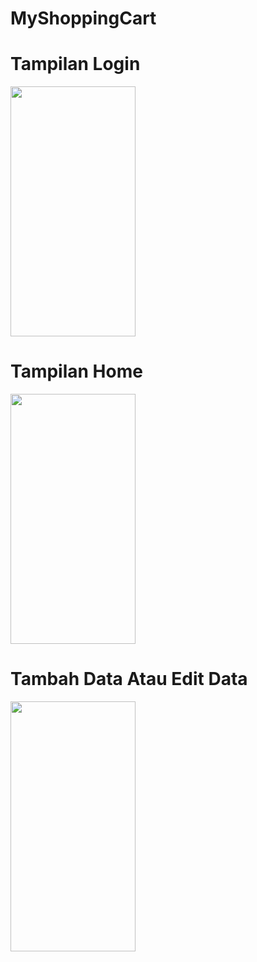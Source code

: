 # MyShoppingCart

# Tampilan Login
<img src = "https://user-images.githubusercontent.com/43690617/72434846-38449c80-37cf-11ea-9ff8-24122daebce7.jpeg" width= "200" height = "400">

# Tampilan Home
<img src = "https://user-images.githubusercontent.com/43690617/72434852-3d095080-37cf-11ea-8daa-c7260c7385bc.jpeg" width= "200" height = "400">

# Tambah Data Atau Edit Data
<img src = "https://user-images.githubusercontent.com/43690617/72434992-9d988d80-37cf-11ea-9eac-b5b50849635d.jpeg" width= "200" height = "400">
